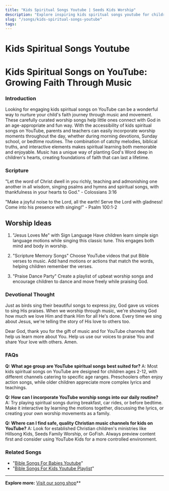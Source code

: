 ```yaml
---
title: "Kids Spiritual Songs Youtube | Seeds Kids Worship"
description: "Explore inspiring kids spiritual songs youtube for children's worship and faith development. Biblical music resources for families and ministry."
slug: "/songs/kids-spiritual-songs-youtube"
tags:
---
```


# Kids Spiritual Songs Youtube

# Kids Spiritual Songs on YouTube: Growing Faith Through Music

### Introduction
Looking for engaging kids spiritual songs on YouTube can be a wonderful way to nurture your child's faith journey through music and movement. These carefully curated worship songs help little ones connect with God in an age-appropriate and fun way. With the accessibility of kids spiritual songs on YouTube, parents and teachers can easily incorporate worship moments throughout the day, whether during morning devotions, Sunday school, or bedtime routines. The combination of catchy melodies, biblical truths, and interactive elements makes spiritual learning both memorable and enjoyable. Music has a unique way of planting God's Word deep in children's hearts, creating foundations of faith that can last a lifetime.

### Scripture
"Let the word of Christ dwell in you richly, teaching and admonishing one another in all wisdom, singing psalms and hymns and spiritual songs, with thankfulness in your hearts to God." - Colossians 3:16

"Make a joyful noise to the Lord, all the earth! Serve the Lord with gladness! Come into his presence with singing!" - Psalm 100:1-2

## Worship Ideas
1. "Jesus Loves Me" with Sign Language
Have children learn simple sign language motions while singing this classic tune. This engages both mind and body in worship.

2. "Scripture Memory Songs"
Choose YouTube videos that put Bible verses to music. Add hand motions or actions that match the words, helping children remember the verses.

3. "Praise Dance Party"
Create a playlist of upbeat worship songs and encourage children to dance and move freely while praising God.

### Devotional Thought
Just as birds sing their beautiful songs to express joy, God gave us voices to sing His praises. When we worship through music, we're showing God how much we love Him and thank Him for all He's done. Every time we sing about Jesus, we're telling the story of His love to others too.

Dear God, thank you for the gift of music and for YouTube channels that help us learn more about You. Help us use our voices to praise You and share Your love with others. Amen.

### FAQs
**Q: What age group are YouTube spiritual songs best suited for?**
A: Most kids spiritual songs on YouTube are designed for children ages 2-12, with different channels catering to specific age ranges. Preschoolers often enjoy action songs, while older children appreciate more complex lyrics and teachings.

**Q: How can I incorporate YouTube worship songs into our daily routine?**
A: Try playing spiritual songs during breakfast, car rides, or before bedtime. Make it interactive by learning the motions together, discussing the lyrics, or creating your own worship movements as a family.

**Q: Where can I find safe, quality Christian music channels for kids on YouTube?**
A: Look for established Christian children's ministries like Hillsong Kids, Seeds Family Worship, or GoFish. Always preview content first and consider using YouTube Kids for a more controlled environment.

### Related Songs

- "[Bible Songs For Babies Youtube](/songs/bible-songs-for-babies-youtube/)"
- "[Bible Songs For Kids Youtube Playlist](/songs/bible-songs-for-kids-youtube-playlist/)"

---

**Explore more:** [Visit our song shop](https://seedskidsworship.com/shop)**

<!-- Schema Markup -->
<script type="application/ld+json">
{
  "@context": "https://schema.org",
  "@type": "MusicRecording",
  "name": "Kids Spiritual Songs Youtube",
  "byArtist": {
    "@type": "MusicGroup",
    "name": "Seeds Kids Worship"
  },
  "isFamilyFriendly": true,
  "url": "https://seedskidsworship.com/songs/kids-spiritual-songs-youtube/"
}
</script>